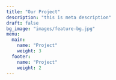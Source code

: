 ```yaml
---
title: "Our Project"
description: "this is meta description"
draft: false
bg_image: "images/feature-bg.jpg"
menu:
  main:
    name: "Project"
    weight: 3
  footer:
    name: "Project"
    weight: 2
---
```

